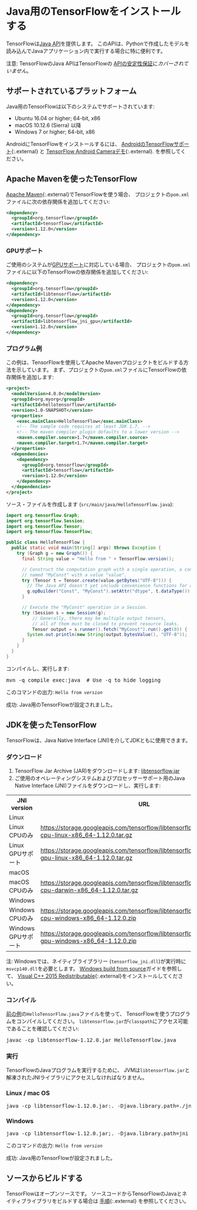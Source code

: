 # Java用のTensorFlowをインストールする

TensorFlowは[Java API](https://www.tensorflow.org/api_docs/java/reference/org/tensorflow/package-summary)を提供します。
このAPIは、Pythonで作成したモデルを読み込んでJavaアプリケーション内で実行する場合に特に便利です。

注意: TensorFlowのJava APIはTensorFlowの
[APIの安定性保証](../guide/version_compat.md)に*カバーされていません*。


## サポートされているプラットフォーム

Java用のTensorFlowは以下のシステムでサポートされています:

* Ubuntu 16.04 or higher; 64-bit, x86
* macOS 10.12.6 (Sierra) 以降
* Windows 7 or higher; 64-bit, x86

AndroidにTensorFlowをインストールするには、
[AndroidのTensorFlowサポート](https://github.com/tensorflow/tensorflow/tree/master/tensorflow/contrib/android){:.external}
と
[TensorFlow Android Cameraデモ](https://github.com/tensorflow/tensorflow/tree/master/tensorflow/examples/android){:.external}.
を参照してください。


## Apache Mavenを使ったTensorFlow

[Apache Maven](https://maven.apache.org){:.external}でTensorFlowを使う場合、
プロジェクトの`pom.xml`ファイルに次の依存関係を追加してください:

```xml
<dependency>
  <groupId>org.tensorflow</groupId>
  <artifactId>tensorflow</artifactId>
  <version>1.12.0</version>
</dependency>
```

### GPUサポート

ご使用のシステムが[GPUサポート](./gpu.md)に対応している場合、
プロジェクトの`pom.xml`ファイルに以下のTensorFlowの依存関係を追加してください:

```xml
<dependency>
  <groupId>org.tensorflow</groupId>
  <artifactId>libtensorflow</artifactId>
  <version>1.12.0</version>
</dependency>
<dependency>
  <groupId>org.tensorflow</groupId>
  <artifactId>libtensorflow_jni_gpu</artifactId>
  <version>1.12.0</version>
</dependency>
```

### プログラム例

この例は、TensorFlowを使用してApache Mavenプロジェクトをビルドする方法を示しています。
まず、プロジェクトの`pom.xml`ファイルにTensorFlowの依存関係を追加します:

```xml
<project>
  <modelVersion>4.0.0</modelVersion>
  <groupId>org.myorg</groupId>
  <artifactId>hellotensorflow</artifactId>
  <version>1.0-SNAPSHOT</version>
  <properties>
    <exec.mainClass>HelloTensorFlow</exec.mainClass>
	<!-- The sample code requires at least JDK 1.7. -->
	<!-- The maven compiler plugin defaults to a lower version -->
	<maven.compiler.source>1.7</maven.compiler.source>
	<maven.compiler.target>1.7</maven.compiler.target>
  </properties>
  <dependencies>
    <dependency>
	  <groupId>org.tensorflow</groupId>
	  <artifactId>tensorflow</artifactId>
	  <version>1.12.0</version>
	</dependency>
  </dependencies>
</project>
```

ソース・ファイルを作成します (`src/main/java/HelloTensorFlow.java`):

```java
import org.tensorflow.Graph;
import org.tensorflow.Session;
import org.tensorflow.Tensor;
import org.tensorflow.TensorFlow;

public class HelloTensorFlow {
  public static void main(String[] args) throws Exception {
	try (Graph g = new Graph()) {
	  final String value = "Hello from " + TensorFlow.version();

	  // Construct the computation graph with a single operation, a constant
	  // named "MyConst" with a value "value".
	  try (Tensor t = Tensor.create(value.getBytes("UTF-8"))) {
	    // The Java API doesn't yet include convenience functions for adding operations.
		g.opBuilder("Const", "MyConst").setAttr("dtype", t.dataType()).setAttr("value", t).build();
	  }

	  // Execute the "MyConst" operation in a Session.
	  try (Session s = new Session(g);
	      // Generally, there may be multiple output tensors,
		  // all of them must be closed to prevent resource leaks.
		  Tensor output = s.runner().fetch("MyConst").run().get(0)) {
	    System.out.println(new String(output.bytesValue(), "UTF-8"));
	  }
    }
  }
}
```

コンパイルし、実行します:

<pre class="devsite-terminal prettyprint lang-bsh">
mvn -q compile exec:java  # Use -q to hide logging
</pre>

このコマンドの出力: <code>Hello from <em>version</em></code>

成功: Java用のTensorFlowが設定されました。


## JDKを使ったTensorFlow

TensorFlowは、Java Native Interface (JNI)を介してJDKともに使用できます。

### ダウンロード

1. TensorFlow Jar Archive (JAR)をダウンロードします: [libtensorflow.jar](https://storage.googleapis.com/tensorflow/libtensorflow/libtensorflow-1.12.0.jar)
2. ご使用のオペレーティングシステムおよびプロセッサーサポート用のJava Native Interface (JNI)ファイルをダウンロードし、実行します:

<table>
  <tr><th>JNI version</th><th>URL</th></tr>
  <tr class="alt"><td colspan="2">Linux</td></tr>
  <tr>
    <td>Linux CPUのみ</td>
    <td class="devsite-click-to-copy"><a href="https://storage.googleapis.com/tensorflow/libtensorflow/libtensorflow_jni-cpu-linux-x86_64-1.12.0.tar.gz">https://storage.googleapis.com/tensorflow/libtensorflow/libtensorflow_jni-cpu-linux-x86_64-1.12.0.tar.gz</a></td>
  </tr>
  <tr>
    <td>Linux GPUサポート</td>
    <td class="devsite-click-to-copy"><a href="https://storage.googleapis.com/tensorflow/libtensorflow/libtensorflow_jni-gpu-linux-x86_64-1.12.0.tar.gz">https://storage.googleapis.com/tensorflow/libtensorflow/libtensorflow_jni-gpu-linux-x86_64-1.12.0.tar.gz</a></td>
  </tr>
  <tr class="alt"><td colspan="2">macOS</td></tr>
  <tr>
    <td>macOS CPUのみ</td>
    <td class="devsite-click-to-copy"><a href="https://storage.googleapis.com/tensorflow/libtensorflow/libtensorflow_jni-cpu-darwin-x86_64-1.12.0.tar.gz">https://storage.googleapis.com/tensorflow/libtensorflow/libtensorflow_jni-cpu-darwin-x86_64-1.12.0.tar.gz</a></td>
  </tr>
  <tr class="alt"><td colspan="2">Windows</td></tr>
  <tr>
    <td>Windows CPUのみ</td>
    <td class="devsite-click-to-copy"><a href="https://storage.googleapis.com/tensorflow/libtensorflow/libtensorflow_jni-cpu-windows-x86_64-1.12.0.zip">https://storage.googleapis.com/tensorflow/libtensorflow/libtensorflow_jni-cpu-windows-x86_64-1.12.0.zip</a></td>
  </tr>
  <tr>
    <td>Windows GPUサポート</td>
    <td class="devsite-click-to-copy"><a href="https://storage.googleapis.com/tensorflow/libtensorflow/libtensorflow_jni-gpu-windows-x86_64-1.12.0.zip">https://storage.googleapis.com/tensorflow/libtensorflow/libtensorflow_jni-gpu-windows-x86_64-1.12.0.zip</a></td>
  </tr>
</table>

注: Windowsでは、ネイティブライブラリー (`tensorflow_jni.dll`)が実行時に`msvcp140.dll`を必要とします。
[Windows build from source](./source_windows.md)ガイドを参照して、
[Visual C++ 2015 Redistributable](https://www.microsoft.com/en-us/download/details.aspx?id=48145){:.external}をインストールしてください。


### コンパイル

[前の例](#example)の`HelloTensorFlow.java`ファイルを使って、
TensorFlowを使うプログラムをコンパイルしてください。
`libtensorflow.jar`が`classpath`にアクセス可能であることを確認してください:

<pre class="devsite-terminal devsite-click-to-copy">
javac -cp libtensorflow-1.12.0.jar HelloTensorFlow.java
</pre>

### 実行

TensorFlowのJavaプログラムを実行するために、
JVMは`libtensorflow.jar`と解凍されたJNIライブラリにアクセスしなければなりません。

<div class="ds-selector-tabs">
<section>
<h3>Linux / mac OS</h3>
<pre class="devsite-terminal devsite-click-to-copy">java -cp libtensorflow-1.12.0.jar:. -Djava.library.path=./jni HelloTensorFlow</pre>
</section>
<section>
<h3>Windows</h3>
<pre class="devsite-terminal tfo-terminal-windows devsite-click-to-copy">java -cp libtensorflow-1.12.0.jar;. -Djava.library.path=jni HelloTensorFlow</pre>
</section>
</div><!--/ds-selector-tabs-->

このコマンドの出力: <code>Hello from <em>version</em></code>

成功: Java用のTensorFlowが設定されました。


## ソースからビルドする

TensorFlowはオープンソースです。
ソースコードからTensorFlowのJavaとネイティブライブラリをビルドする場合は
[手順](https://github.com/tensorflow/tensorflow/blob/master/tensorflow/java/README.md){:.external}
を参照してください。
